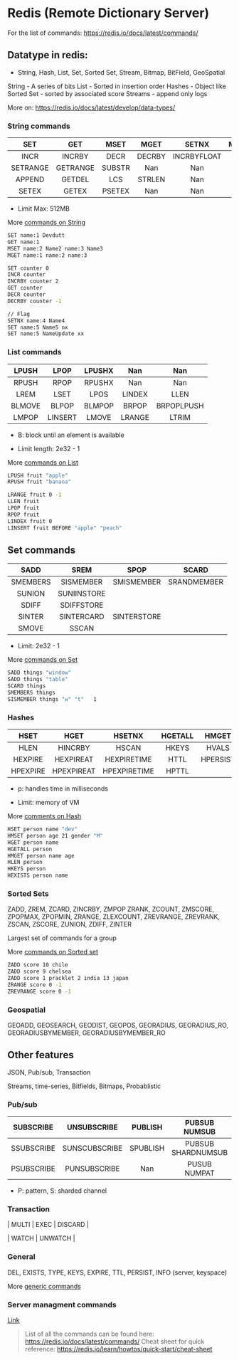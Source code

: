 # Redis (Remote Dictionary Server)

For the list of commands: https://redis.io/docs/latest/commands/

## Datatype in redis:

- String, Hash, List, Set, Sorted Set, Stream, Bitmap, BitField, GeoSpatial

String - A series of bits
List - Sorted in insertion order
Hashes - Object like
Sorted Set - sorted by associated score
Streams - append only logs

More on: https://redis.io/docs/latest/develop/data-types/

### String commands

|   SET    |   GET    |  MSET  |  MGET  |    SETNX    | MSETNX |
| :------: | :------: | :----: | :----: | :---------: | :----: |
|   INCR   |  INCRBY  |  DECR  | DECRBY | INCRBYFLOAT |  Nan   |
| SETRANGE | GETRANGE | SUBSTR |  Nan   |     Nan     |  Nan   |
|  APPEND  |  GETDEL  |  LCS   | STRLEN |     Nan     |  Nan   |
|  SETEX   |  GETEX   | PSETEX |  Nan   |     Nan     |  Nan   |

- Limit Max: 512MB

More [commands on String](https://redis.io/docs/latest/commands/?group=string)

```sh
SET name:1 Devdutt
GET name:1
MSET name:2 Name2 name:3 Name3
MGET name:1 name:2 name:3

SET counter 0
INCR counter
INCRBY counter 2
GET counter
DECR counter
DECRBY counter -1

// Flag
SETNX name:4 Name4
SET name:5 Name5 nx
SET name:5 NameUpdate xx
```

### List commands

| LPUSH  |  LPOP   | LPUSHX |  Nan   |    Nan     |
| :----: | :-----: | :----: | :----: | :--------: |
| RPUSH  |  RPOP   | RPUSHX |  Nan   |    Nan     |
|  LREM  |  LSET   |  LPOS  | LINDEX |    LLEN    |
| BLMOVE |  BLPOP  | BLMPOP | BRPOP  | BRPOPLPUSH |
| LMPOP  | LINSERT | LMOVE  | LRANGE |   LTRIM    |

- B: block until an element is available

- Limit length: 2e32 - 1

More [commands on List](https://redis.io/docs/latest/commands/?group=list)

```sh
LPUSH fruit "apple"
RPUSH fruit "banana"

LRANGE fruit 0 -1
LLEN fruit
LPOP fruit
RPOP fruit
LINDEX fruit 0
LINSERT fruit BEFORE "apple" "peach"
```

## Set commands

|   SADD   |    SREM     |    SPOP     |    SCARD    |
| :------: | :---------: | :---------: | :---------: |
| SMEMBERS |  SISMEMBER  | SMISMEMBER  | SRANDMEMBER |
|  SUNION  | SUNIINSTORE |
|  SDIFF   | SDIFFSTORE  |
|  SINTER  | SINTERCARD  | SINTERSTORE |
|  SMOVE   |    SSCAN    |

- Limit: 2e32 - 1

More [commands on Set](https://redis.io/docs/latest/commands/?group=set)

```sh
SADD things "window"
SADD things "table"
SCARD things
SMEMBERS things
SISMEMBER things "w" "t"   1
```

### Hashes

|   HSET   |    HGET    |    HSETNX    | HGETALL |  HMGET   |  HMSET  |
| :------: | :--------: | :----------: | :-----: | :------: | :-----: |
|   HLEN   |  HINCRBY   |    HSCAN     |  HKEYS  |  HVALS   | HEXISTS |
| HEXPIRE  | HEXPIREAT  | HEXPIRETIME  |  HTTL   | HPERSIST |
| HPEXPIRE | HPEXPIREAT | HPEXPIRETIME |  HPTTL  |

- p: handles time in milliseconds

- Limit: memory of VM

More [comments on Hash](https://redis.io/docs/latest/commands/?group=hash)

```sh
HSET person name "dev"
HMSET person age 21 gender "M"
HGET person name
HGETALL person
HMGET person name age
HLEN person
HKEYS person
HEXISTS person name
```

### Sorted Sets

ZADD, ZREM, ZCARD, ZINCRBY, ZMPOP
ZRANK, ZCOUNT, ZMSCORE, ZPOPMAX, ZPOPMIN, ZRANGE, ZLEXCOUNT, ZREVRANGE, ZREVRANK, ZSCAN, ZSCORE, ZUNION, ZDIFF, ZINTER

Largest set of commands for a group

More [commands on Sorted set](https://redis.io/docs/latest/commands/?group=sorted-set)

```sh
ZADD score 10 chile
ZADD score 9 chelsea
ZADD score 1 pracklet 2 india 13 japan
ZRANGE score 0 -1
ZREVRANGE score 0 -1
```

### Geospatial

GEOADD, GEOSEARCH, GEODIST, GEOPOS,
GEORADIUS, GEORADIUS_RO, GEORADIUSBYMEMBER, GEORADIUSBYMEMBER_RO

## Other features

JSON, Pub/sub, Transaction

Streams, time-series, Bitfields, Bitmaps, Probablistic

### Pub/sub

| SUBSCRIBE  |  UNSUBSCRIBE  | PUBLISH  |   PUBSUB NUMSUB    |   PUBSUB CHANNELS    |
| :--------: | :-----------: | :------: | :----------------: | :------------------: |
| SSUBSCRIBE | SUNSCUBSCRIBE | SPUBLISH | PUBSUB SHARDNUMSUB | PUBSUB SHARDCHANNELS |
| PSUBSCRIBE | PUNSUBSCRIBE  |   Nan    |    PUSUB NUMPAT    |         Nan          |

- P: pattern, S: sharded channel

### Transaction

| MULTI | EXEC | DISCARD |

| WATCH | UNWATCH |

### General

DEL, EXISTS, TYPE, KEYS, EXPIRE, TTL, PERSIST, INFO (server, keyspace)

More [generic commands](https://redis.io/docs/latest/commands/?group=generic)

### Server managment commands

[Link](https://redis.io/docs/latest/commands/?group=server)

> List of all the commands can be found here: https://redis.io/docs/latest/commands/
> Cheat sheet for quick reference: https://redis.io/learn/howtos/quick-start/cheat-sheet
